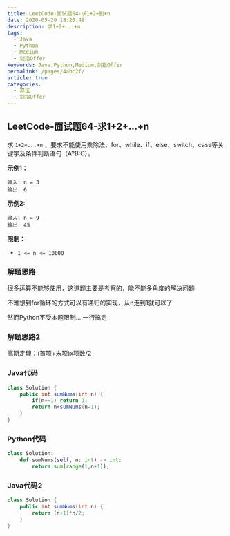 ```yaml
---
title: LeetCode-面试题64-求1+2+到+n
date: 2020-05-20 18:20:48
description: 求1+2+...+n
tags: 
  - Java
  - Python
  - Medium
  - 剑指Offer
keywords: Java,Python,Medium,剑指Offer
permalink: /pages/4abc2f/
article: true
categories: 
  - 算法
  - 剑指Offer
---
```


## LeetCode-面试题64-求1+2+...+n

求 `1+2+...+n` ，要求不能使用乘除法、for、while、if、else、switch、case等关键字及条件判断语句（A?B:C）。

 <!--more-->

**示例1：**

```
输入: n = 3
输出: 6
```

**示例2:**

```
输入: n = 9
输出: 45
```

**限制：**

- `1 <= n <= 10000`

### 解题思路

很多运算不能够使用，这道题主要是考察的，能不能多角度的解决问题

不难想到for循环的方式可以有递归的实现，从n走到1就可以了

然而Python不受本题限制....一行搞定

### 解题思路2

高斯定理：(首项+末项)x项数/2

### Java代码

```java
class Solution {
    public int sumNums(int n) {
        if(n==1) return 1;
        return n+sumNums(n-1);
    }
}
```

### Python代码

```python
class Solution:
    def sumNums(self, n: int) -> int:
        return sum(range(1,n+1));
```

### Java代码2

```java
class Solution {
    public int sumNums(int n) {
        return (n+1)*n/2;
    }
}
```
